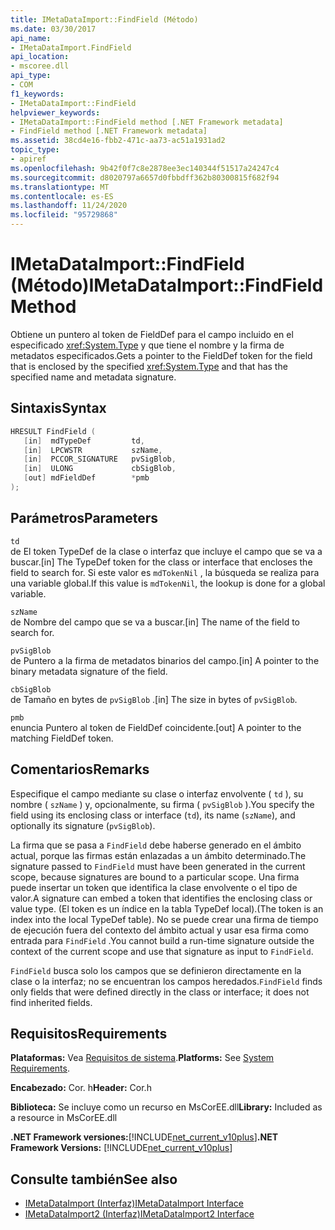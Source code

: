 ```yaml
---
title: IMetaDataImport::FindField (Método)
ms.date: 03/30/2017
api_name:
- IMetaDataImport.FindField
api_location:
- mscoree.dll
api_type:
- COM
f1_keywords:
- IMetaDataImport::FindField
helpviewer_keywords:
- IMetaDataImport::FindField method [.NET Framework metadata]
- FindField method [.NET Framework metadata]
ms.assetid: 38cd4e16-fbb2-471c-aa73-ac51a1931ad2
topic_type:
- apiref
ms.openlocfilehash: 9b42f0f7c8e2878ee3ec140344f51517a24247c4
ms.sourcegitcommit: d8020797a6657d0fbbdff362b80300815f682f94
ms.translationtype: MT
ms.contentlocale: es-ES
ms.lasthandoff: 11/24/2020
ms.locfileid: "95729868"
---
```

# <a name="imetadataimportfindfield-method"></a><span data-ttu-id="6692e-102">IMetaDataImport::FindField (Método)</span><span class="sxs-lookup"><span data-stu-id="6692e-102">IMetaDataImport::FindField Method</span></span>

<span data-ttu-id="6692e-103">Obtiene un puntero al token de FieldDef para el campo incluido en el especificado <xref:System.Type> y que tiene el nombre y la firma de metadatos especificados.</span><span class="sxs-lookup"><span data-stu-id="6692e-103">Gets a pointer to the FieldDef token for the field that is enclosed by the specified <xref:System.Type> and that has the specified name and metadata signature.</span></span>  
  
## <a name="syntax"></a><span data-ttu-id="6692e-104">Sintaxis</span><span class="sxs-lookup"><span data-stu-id="6692e-104">Syntax</span></span>  
  
```cpp  
HRESULT FindField (  
   [in]  mdTypeDef         td,  
   [in]  LPCWSTR           szName,  
   [in]  PCCOR_SIGNATURE   pvSigBlob,  
   [in]  ULONG             cbSigBlob,  
   [out] mdFieldDef        *pmb  
);  
```  
  
## <a name="parameters"></a><span data-ttu-id="6692e-105">Parámetros</span><span class="sxs-lookup"><span data-stu-id="6692e-105">Parameters</span></span>  

 `td`  
 <span data-ttu-id="6692e-106">de El token TypeDef de la clase o interfaz que incluye el campo que se va a buscar.</span><span class="sxs-lookup"><span data-stu-id="6692e-106">[in] The TypeDef token for the class or interface that encloses the field to search for.</span></span> <span data-ttu-id="6692e-107">Si este valor es `mdTokenNil` , la búsqueda se realiza para una variable global.</span><span class="sxs-lookup"><span data-stu-id="6692e-107">If this value is `mdTokenNil`, the lookup is done for a global variable.</span></span>  
  
 `szName`  
 <span data-ttu-id="6692e-108">de Nombre del campo que se va a buscar.</span><span class="sxs-lookup"><span data-stu-id="6692e-108">[in] The name of the field to search for.</span></span>  
  
 `pvSigBlob`  
 <span data-ttu-id="6692e-109">de Puntero a la firma de metadatos binarios del campo.</span><span class="sxs-lookup"><span data-stu-id="6692e-109">[in] A pointer to the binary metadata signature of the field.</span></span>  
  
 `cbSigBlob`  
 <span data-ttu-id="6692e-110">de Tamaño en bytes de `pvSigBlob` .</span><span class="sxs-lookup"><span data-stu-id="6692e-110">[in] The size in bytes of `pvSigBlob`.</span></span>  
  
 `pmb`  
 <span data-ttu-id="6692e-111">enuncia Puntero al token de FieldDef coincidente.</span><span class="sxs-lookup"><span data-stu-id="6692e-111">[out] A pointer to the matching FieldDef token.</span></span>  
  
## <a name="remarks"></a><span data-ttu-id="6692e-112">Comentarios</span><span class="sxs-lookup"><span data-stu-id="6692e-112">Remarks</span></span>  

 <span data-ttu-id="6692e-113">Especifique el campo mediante su clase o interfaz envolvente ( `td` ), su nombre ( `szName` ) y, opcionalmente, su firma ( `pvSigBlob` ).</span><span class="sxs-lookup"><span data-stu-id="6692e-113">You specify the field using its enclosing class or interface (`td`), its name (`szName`), and optionally its signature (`pvSigBlob`).</span></span>  
  
 <span data-ttu-id="6692e-114">La firma que se pasa a `FindField` debe haberse generado en el ámbito actual, porque las firmas están enlazadas a un ámbito determinado.</span><span class="sxs-lookup"><span data-stu-id="6692e-114">The signature passed to `FindField` must have been generated in the current scope, because signatures are bound to a particular scope.</span></span> <span data-ttu-id="6692e-115">Una firma puede insertar un token que identifica la clase envolvente o el tipo de valor.</span><span class="sxs-lookup"><span data-stu-id="6692e-115">A signature can embed a token that identifies the enclosing class or value type.</span></span> <span data-ttu-id="6692e-116">(El token es un índice en la tabla TypeDef local).</span><span class="sxs-lookup"><span data-stu-id="6692e-116">(The token is an index into the local TypeDef table).</span></span> <span data-ttu-id="6692e-117">No se puede crear una firma de tiempo de ejecución fuera del contexto del ámbito actual y usar esa firma como entrada para `FindField` .</span><span class="sxs-lookup"><span data-stu-id="6692e-117">You cannot build a run-time signature outside the context of the current scope and use that signature as input to `FindField`.</span></span>  
  
 <span data-ttu-id="6692e-118">`FindField` busca solo los campos que se definieron directamente en la clase o la interfaz; no se encuentran los campos heredados.</span><span class="sxs-lookup"><span data-stu-id="6692e-118">`FindField` finds only fields that were defined directly in the class or interface; it does not find inherited fields.</span></span>  
  
## <a name="requirements"></a><span data-ttu-id="6692e-119">Requisitos</span><span class="sxs-lookup"><span data-stu-id="6692e-119">Requirements</span></span>  

 <span data-ttu-id="6692e-120">**Plataformas:** Vea [Requisitos de sistema](../../get-started/system-requirements.md).</span><span class="sxs-lookup"><span data-stu-id="6692e-120">**Platforms:** See [System Requirements](../../get-started/system-requirements.md).</span></span>  
  
 <span data-ttu-id="6692e-121">**Encabezado:** Cor. h</span><span class="sxs-lookup"><span data-stu-id="6692e-121">**Header:** Cor.h</span></span>  
  
 <span data-ttu-id="6692e-122">**Biblioteca:** Se incluye como un recurso en MsCorEE.dll</span><span class="sxs-lookup"><span data-stu-id="6692e-122">**Library:** Included as a resource in MsCorEE.dll</span></span>  
  
 <span data-ttu-id="6692e-123">**.NET Framework versiones:**[!INCLUDE[net_current_v10plus](../../../../includes/net-current-v10plus-md.md)]</span><span class="sxs-lookup"><span data-stu-id="6692e-123">**.NET Framework Versions:** [!INCLUDE[net_current_v10plus](../../../../includes/net-current-v10plus-md.md)]</span></span>  
  
## <a name="see-also"></a><span data-ttu-id="6692e-124">Consulte también</span><span class="sxs-lookup"><span data-stu-id="6692e-124">See also</span></span>

- [<span data-ttu-id="6692e-125">IMetaDataImport (Interfaz)</span><span class="sxs-lookup"><span data-stu-id="6692e-125">IMetaDataImport Interface</span></span>](imetadataimport-interface.md)
- [<span data-ttu-id="6692e-126">IMetaDataImport2 (Interfaz)</span><span class="sxs-lookup"><span data-stu-id="6692e-126">IMetaDataImport2 Interface</span></span>](imetadataimport2-interface.md)
